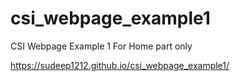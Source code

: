 # csi_webpage_example1
CSI Webpage Example 1 For Home part only

https://sudeep1212.github.io/csi_webpage_example1/
